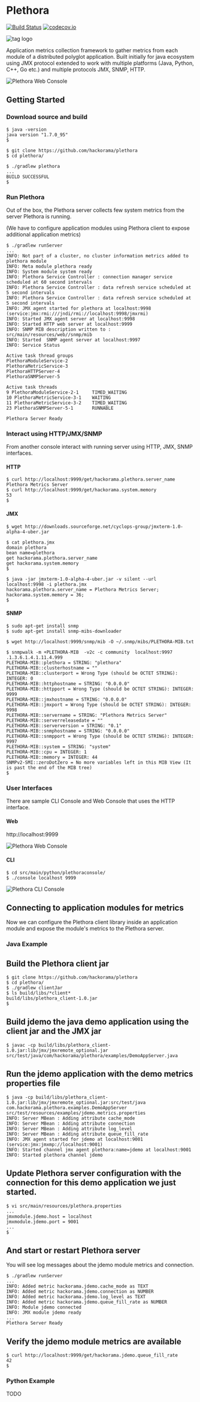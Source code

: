 Plethora
====

[![Build Status](https://travis-ci.org/hackorama/plethora.svg?branch=master)](https://travis-ci.org/hackorama/plethora)
[![codecov.io](https://codecov.io/github/hackorama/plethora/coverage.svg?branch=master)](https://codecov.io/github/hackorama/plethora?branch=master)

![tag logo](https://github.com/hackorama/plethora/blob/master/src/main/resources/web/img/logo.png)

Application metrics collection framework to gather metrics from each module of a distributed polyglot application.
Built initially for java ecosystem using JMX protocol extended to work with multiple platforms (Java, Python, C++, Go etc.) and multiple protocols JMX, SNMP, HTTP. 

![Plethora Web Console](https://github.com/hackorama/plethora/blob/master/doc/images/plethora-web-console.png)

## Getting Started

### Download source and build 

    $ java -version
    java version "1.7.0_95"
    $

    $ git clone https://github.com/hackorama/plethora
    $ cd plethora/

    $ ./gradlew plethora
    ...
    BUILD SUCCESSFUL
    $

### Run Plethora 

Out of the box, the Plethora server collects few system metrics from the server Plethora is running.

(We have to configure application modules using Plethora client to expose additional application metrics)

    $ ./gradlew runServer
    ...
    INFO: Not part of a cluster, no cluster information metrics added to plethora module
    INFO: Meta module plethora ready
    INFO: System module system ready
    INFO: Plethora Service Controller : connection manager service scheduled at 60 second intervals
    INFO: Plethora Service Controller : data refresh service scheduled at 5 second intervals
    INFO: Plethora Service Controller : data refresh service scheduled at 5 second intervals
    INFO: JMX agent started for plethora at localhost:9998 (service:jmx:rmi:///jndi/rmi://localhost:9998/jmxrmi)
    INFO: Started JMX agent server at localhost:9998
    INFO: Started HTTP web server at localhost:9999
    INFO: SNMP MIB description written to : src/main/resources/web//snmp/mib
    INFO: Started  SNMP agent server at localhost:9997
    INFO: Service Status
    
    Active task thread groups
    PlethoraModuleService-2
    PlethoraMetricService-3
    PlethoraHTTPServer-4
    PlethoraSNMPServer-5
    
    Active task threads
    9 PlethoraModuleService-2-1     TIMED_WAITING
    10 PlethoraMetricService-3-1    WAITING
    11 PlethoraMetricService-3-2    TIMED_WAITING
    23 PlethoraSNMPServer-5-1       RUNNABLE
    
    Plethora Server Ready


### Interact using HTTP/JMX/SNMP

From another console interact with running server using HTTP, JMX, SNMP interfaces.

#### HTTP

    $ curl http://localhost:9999/get/hackorama.plethora.server_name
    Plethora Metrics Server
    $ curl http://localhost:9999/get/hackorama.system.memory
    53
    $

#### JMX

    $ wget http://downloads.sourceforge.net/cyclops-group/jmxterm-1.0-alpha-4-uber.jar

    $ cat plethora.jmx
    domain plethora
    bean name=plethora
    get hackorama.plethora.server_name
    get hackorama.system.memory
    $

    $ java -jar jmxterm-1.0-alpha-4-uber.jar -v silent --url localhost:9998 -i plethora.jmx
    hackorama.plethora.server_name = Plethora Metrics Server;
    hackorama.system.memory = 36;
    $

#### SNMP

    $ sudo apt-get install snmp
    $ sudo apt-get install snmp-mibs-downloader

    $ wget http://localhost:9999/snmp/mib -O ~/.snmp/mibs/PLETHORA-MIB.txt

    $ snmpwalk -m +PLETHORA-MIB  -v2c -c community  localhost:9997 .1.3.6.1.4.1.11.4.999
    PLETHORA-MIB::plethora = STRING: "plethora"
    PLETHORA-MIB::clusterhostname = ""
    PLETHORA-MIB::clusterport = Wrong Type (should be OCTET STRING): INTEGER: 0
    PLETHORA-MIB::httphostname = STRING: "0.0.0.0"
    PLETHORA-MIB::httpport = Wrong Type (should be OCTET STRING): INTEGER: 9999
    PLETHORA-MIB::jmxhostname = STRING: "0.0.0.0"
    PLETHORA-MIB::jmxport = Wrong Type (should be OCTET STRING): INTEGER: 9998
    PLETHORA-MIB::servername = STRING: "Plethora Metrics Server"
    PLETHORA-MIB::serverreleasedate = ""
    PLETHORA-MIB::serverversion = STRING: "0.1"
    PLETHORA-MIB::snmphostname = STRING: "0.0.0.0"
    PLETHORA-MIB::snmpport = Wrong Type (should be OCTET STRING): INTEGER: 9997
    PLETHORA-MIB::system = STRING: "system"
    PLETHORA-MIB::cpu = INTEGER: 1
    PLETHORA-MIB::memory = INTEGER: 44
    SNMPv2-SMI::zeroDotZero = No more variables left in this MIB View (It is past the end of the MIB tree)
    $


### User Interfaces

There are sample CLI Console and Web Console that uses the HTTP interface.

#### Web

http://localhost:9999 

![Plethora Web Console](https://github.com/hackorama/plethora/blob/master/doc/images/plethora-web-console.png)

#### CLI

    $ cd src/main/python/plethoraconsole/
    $ ./console localhost 9999

![Plethora CLI Console](https://github.com/hackorama/plethora/blob/master/doc/images/plethora-cli-console.png)

## Connecting to application modules for metrics

Now we can configure the Plethora client library inside an application module and expose the module's metrics to the Plethora server.

### Java Example

## Build the Plethora client jar

    $ git clone https://github.com/hackorama/plethora
    $ cd plethora/
    $ ./gradlew clientJar
    $ ls build/libs/*client*
    build/libs/plethora_client-1.0.jar
    $

## Build jdemo the java demo application using the client jar and the JMX jar

    $ javac -cp build/libs/plethora_client-1.0.jar:lib/jmx/jmxremote_optional.jar src/test/java/com/hackorama/plethora/examples/DemoAppServer.java

## Run the jdemo application with the demo metrics properties file

    $ java -cp build/libs/plethora_client-1.0.jar:lib/jmx/jmxremote_optional.jar:src/test/java com.hackorama.plethora.examples.DemoAppServer src/test/resources/examples/jdemo.metrics.properties
    INFO: Server MBean : Adding attribute cache_mode
    INFO: Server MBean : Adding attribute connection
    INFO: Server MBean : Adding attribute log_level
    INFO: Server MBean : Adding attribute queue_fill_rate
    INFO: JMX agent started for jdemo at localhost:9001 (service:jmx:jmxmp://localhost:9001)
    INFO: Started channel jmx agent plethora:name=jdemo at localhost:9001
    INFO: Started plethora channel jdemo

## Update Plethora server configuration with the connection for this demo application we just started.

    $ vi src/main/resources/plethora.properties
    ...
    jmxmodule.jdemo.host = localhost
    jmxmodule.jdemo.port = 9001
    ...
    $

## And start or restart Plethora server

You will see log messages about the jdemo module metrics and connection.

    $ ./gradlew runServer
    ...
    INFO: Added metric hackorama.jdemo.cache_mode as TEXT
    INFO: Added metric hackorama.jdemo.connection as NUMBER
    INFO: Added metric hackorama.jdemo.log_level as TEXT
    INFO: Added metric hackorama.jdemo.queue_fill_rate as NUMBER
    INFO: Module jdemo connected
    INFO: JMX module jdemo ready
    ...
    Plethora Server Ready

## Verify the jdemo module metrics are available

    $ curl http://localhost:9999/get/hackorama.jdemo.queue_fill_rate
    42
    $


### Python Example

TODO 
